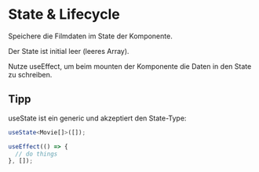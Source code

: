 # State & Lifecycle

Speichere die Filmdaten im State der Komponente.

Der State ist initial leer (leeres Array).

Nutze useEffect, um beim mounten der Komponente die Daten in den State zu schreiben.

## Tipp

useState ist ein generic und akzeptiert den State-Type:

```ts
useState<Movie[]>([]);
```

```ts
useEffect(() => {
  // do things
}, []);
```
